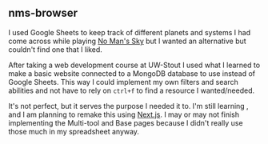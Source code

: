 ## nms-browser

I used Google Sheets to keep track of different planets and systems I had come across while playing [No Man's Sky](https://www.nomanssky.com/) but I wanted an alternative but couldn't find one that I liked.

After taking a web development course at UW-Stout I used what I learned to make a basic website connected to a MongoDB database to use instead of Google Sheets. This way I could implement my own filters and search abilities and not have to rely on `ctrl+f` to find a resource I wanted/needed.

It's not perfect, but it serves the purpose I needed it to. I'm still learning , and I am planning to remake this using [Next.js](https://nextjs.org/). I may or may not finish implementing the Multi-tool and Base pages because I didn't really use those much in my spreadsheet anyway.
